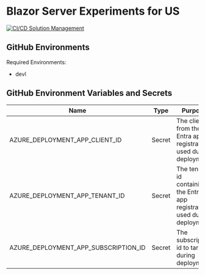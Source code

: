 # Blazor Server Experiments for US

[![CI/CD Solution Management](https://github.com/newmancodes/blazor-server-experiments-for-us/actions/workflows/main.yml/badge.svg)](https://github.com/newmancodes/blazor-server-experiments-for-us/actions/workflows/main.yml)

## GitHub Environments

Required Environments:

- devl

## GitHub Environment Variables and Secrets

| Name | Type | Purpose |
|-|-|-|
| AZURE_DEPLOYMENT_APP_CLIENT_ID | Secret | The client id from the Entra app registration used during deployment |
| AZURE_DEPLOYMENT_APP_TENANT_ID | Secret | The tenant id containing the Entra app registration used during deployment |
| AZURE_DEPLOYMENT_APP_SUBSCRIPTION_ID | Secret | The subscription id to target during deployment |
